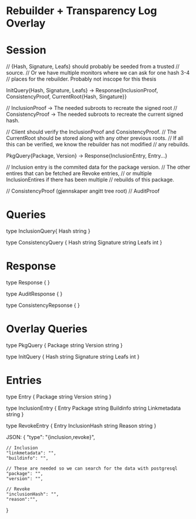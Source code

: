 Rebuilder + Transparency Log Overlay
====================================

# Session

// {Hash, Signature, Leafs} should probably be seeded from a trusted 
// source.
// Or we have multiple monitors where we can ask for one hash 3-4 
// places for the rebuilder. Probably not inscope for this thesis

InitQuery{Hash, Signature, Leafs}
-> Response{InclusionProof, ConsistencyProof, CurrentRoot{Hash, Singature}}

// InclusionProof -> The needed subroots to recreate the signed root
// ConsistencyProof -> The needed subroots to recreate the current signed hash.

// Client should verify the InclusionProof and ConsistencyProof. 
// The CurrentRoot should be stored along with any other previous roots.
// If all this can be verified, we know the rebuilder has not modified
// any rebuilds.

PkgQuery{Package, Version} 
-> Response{InclusionEntry, Entry...}

// Inclusion entry is the commited data for the package version.
// The other entires that can be fetched are Revoke entries,
// or multiple InclusionEntires if there has been multiple
// rebuilds of this package.


// ConsistencyProof (gjennskaper angitt tree root)
// AuditProof

# Queries

type InclusionQuery{
   Hash string 
}

type ConsistencyQuery {
    Hash        string
    Signature   string
    Leafs       int
}

# Response

type Response {
}

type AuditResponse {
}

type ConsistencyRepsonse {
}


# Overlay Queries
type PkgQuery {
    Package string
    Version string
}

type InitQuery {
    Hash        string
    Signature   string
    Leafs       int
}


# Entries

type Entry {
    Package string
    Version string
} 

type InclusionEntry {
    Entry
    Package         string
    Buildinfo       string
    Linkmetadata    string
}

type RevokeEntry {
    Entry 
    InclusionHash   string
    Reason          string
}

JSON:
{
    "type": "{inclusion,revoke}",

    // Inclusion
    "linkmetadata": "",
    "buildinfo": "",
    
    // These are needed so we can search for the data with postgresql
    "package": "",
    "version": "",

    // Revoke
    "inclusionHash": "",
    "reason":"",
}
